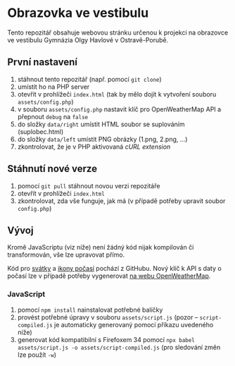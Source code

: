 # Obrazovka ve vestibulu

Tento repozitář obsahuje webovou stránku určenou k projekci na obrazovce ve vestibulu Gymnázia Olgy Havlové v Ostravě-Porubě.

## První nastavení

1. stáhnout tento repozitář (např. pomocí `git clone`)
2. umístit ho na PHP server
3. otevřít v prohlížeči `index.html` (tak by mělo dojít k vytvoření souboru `assets/config.php`)
4. v souboru `assets/config.php` nastavit klíč pro OpenWeatherMap API a přepnout `debug` na `false`
5. do složky `data/right` umístit HTML soubor se suplováním (suplobec.html)
6. do složky `data/left` umístit PNG obrázky (1.png, 2.png, …)
7. zkontrolovat, že je v PHP aktivovaná *cURL extension*

## Stáhnutí nové verze

1. pomocí `git pull` stáhnout novou verzi repozitáře
2. otevřít v prohlížeči `index.html`
3. zkontrolovat, zda vše funguje, jak má (v případě potřeby upravit soubor `config.php`)

## Vývoj

Kromě JavaScriptu (viz níže) není žádný kód nijak kompilován či transformován, vše lze upravovat přímo.

Kód pro [svátky](https://github.com/vaniocz/svatky-vanio-cz/blob/master/api/index.php) a [ikony počasí](https://erikflowers.github.io/weather-icons/) pochází z GitHubu. Nový klíč k API s daty o počasí lze v případě potřeby vygenerovat [na webu OpenWeatherMap](https://openweathermap.org/).

### JavaScript

1. pomocí `npm install` nainstalovat potřebné balíčky
2. provést potřebné úpravy v souboru `assets/script.js` (pozor – `script-compiled.js` je automaticky generovaný pomocí příkazu uvedeného níže)
3. generovat kód kompatibilní s Firefoxem 34 pomocí `npx babel assets/script.js -o assets/script-compiled.js` (pro sledování změn lze použít `-w`)
